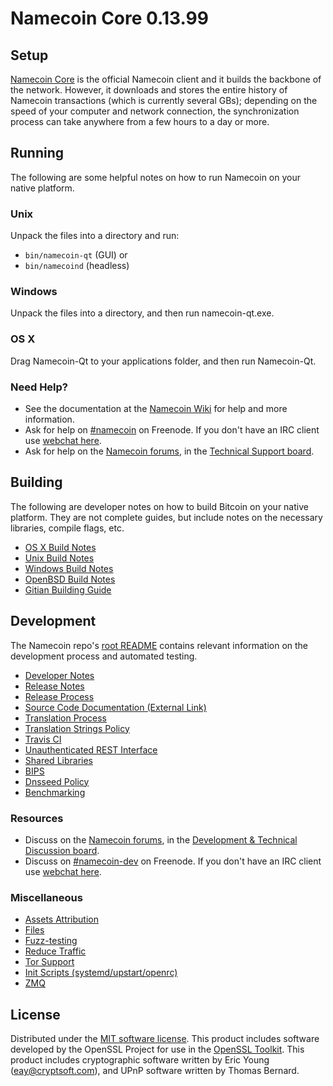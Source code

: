 Namecoin Core 0.13.99
=====================

Setup
---------------------
[Namecoin Core](http://namecoin.org/) is the official Namecoin client and it builds the backbone of the network. However, it downloads and stores the entire history of Namecoin transactions (which is currently several GBs); depending on the speed of your computer and network connection, the synchronization process can take anywhere from a few hours to a day or more.

Running
---------------------
The following are some helpful notes on how to run Namecoin on your native platform.

### Unix

Unpack the files into a directory and run:

- `bin/namecoin-qt` (GUI) or
- `bin/namecoind` (headless)

### Windows

Unpack the files into a directory, and then run namecoin-qt.exe.

### OS X

Drag Namecoin-Qt to your applications folder, and then run Namecoin-Qt.

### Need Help?

* See the documentation at the [Namecoin Wiki](https://wiki.namecoin.org/index.php?title=Welcome)
for help and more information.
* Ask for help on [#namecoin](http://webchat.freenode.net?channels=namecoin) on Freenode. If you don't have an IRC client use [webchat here](http://webchat.freenode.net?channels=namecoin).
* Ask for help on the [Namecoin forums](https://forum.namecoin.info/index.php), in the [Technical Support board](https://forum.namecoin.info/viewforum.php?f=7).

Building
---------------------
The following are developer notes on how to build Bitcoin on your native platform. They are not complete guides, but include notes on the necessary libraries, compile flags, etc.

- [OS X Build Notes](build-osx.md)
- [Unix Build Notes](build-unix.md)
- [Windows Build Notes](build-windows.md)
- [OpenBSD Build Notes](build-openbsd.md)
- [Gitian Building Guide](gitian-building.md)

Development
---------------------
The Namecoin repo's [root README](https://github.com/namecoin/namecore/blob/master/README.md) contains relevant information on the development process and automated testing.

- [Developer Notes](developer-notes.md)
- [Release Notes](release-notes.md)
- [Release Process](release-process.md)
- [Source Code Documentation (External Link)](https://dev.visucore.com/bitcoin/doxygen/)
- [Translation Process](translation_process.md)
- [Translation Strings Policy](translation_strings_policy.md)
- [Travis CI](travis-ci.md)
- [Unauthenticated REST Interface](REST-interface.md)
- [Shared Libraries](shared-libraries.md)
- [BIPS](bips.md)
- [Dnsseed Policy](dnsseed-policy.md)
- [Benchmarking](benchmarking.md)

### Resources
* Discuss on the [Namecoin forums](https://forum.namecoin.info/index.php), in the [Development & Technical Discussion board](https://forum.namecoin.info/viewforum.php?f=8).
* Discuss on [#namecoin-dev](http://webchat.freenode.net/?channels=namecoin-dev) on Freenode. If you don't have an IRC client use [webchat here](http://webchat.freenode.net/?channels=namecoin-dev).

### Miscellaneous
- [Assets Attribution](assets-attribution.md)
- [Files](files.md)
- [Fuzz-testing](fuzzing.md)
- [Reduce Traffic](reduce-traffic.md)
- [Tor Support](tor.md)
- [Init Scripts (systemd/upstart/openrc)](init.md)
- [ZMQ](zmq.md)

License
---------------------
Distributed under the [MIT software license](/COPYING).
This product includes software developed by the OpenSSL Project for use in the [OpenSSL Toolkit](https://www.openssl.org/). This product includes
cryptographic software written by Eric Young ([eay@cryptsoft.com](mailto:eay@cryptsoft.com)), and UPnP software written by Thomas Bernard.
